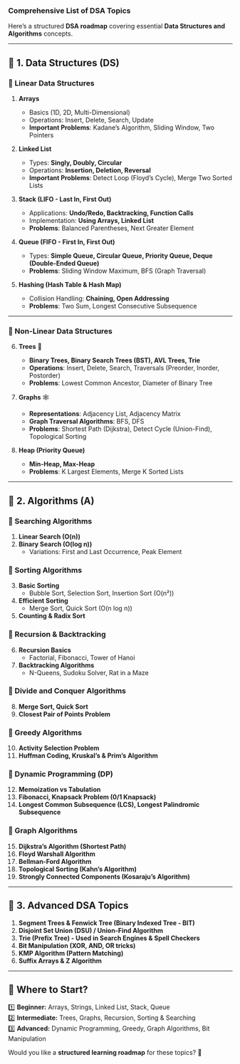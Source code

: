 ### **Comprehensive List of DSA Topics**
Here’s a structured **DSA roadmap** covering essential **Data Structures and Algorithms** concepts.  

---

## **🔹 1. Data Structures (DS)**
### **🔹 Linear Data Structures**
1. **Arrays**  
   - Basics (1D, 2D, Multi-Dimensional)  
   - Operations: Insert, Delete, Search, Update  
   - **Important Problems**: Kadane’s Algorithm, Sliding Window, Two Pointers  
   
2. **Linked List**  
   - Types: **Singly, Doubly, Circular**  
   - Operations: **Insertion, Deletion, Reversal**  
   - **Important Problems**: Detect Loop (Floyd’s Cycle), Merge Two Sorted Lists  

3. **Stack (LIFO - Last In, First Out)**  
   - Applications: **Undo/Redo, Backtracking, Function Calls**  
   - Implementation: **Using Arrays, Linked List**  
   - **Problems**: Balanced Parentheses, Next Greater Element  

4. **Queue (FIFO - First In, First Out)**  
   - Types: **Simple Queue, Circular Queue, Priority Queue, Deque (Double-Ended Queue)**  
   - **Problems**: Sliding Window Maximum, BFS (Graph Traversal)  

5. **Hashing (Hash Table & Hash Map)**  
   - Collision Handling: **Chaining, Open Addressing**  
   - **Problems**: Two Sum, Longest Consecutive Subsequence  

---

### **🔹 Non-Linear Data Structures**
6. **Trees** 🌳  
   - **Binary Trees, Binary Search Trees (BST), AVL Trees, Trie**  
   - **Operations**: Insert, Delete, Search, Traversals (Preorder, Inorder, Postorder)  
   - **Problems**: Lowest Common Ancestor, Diameter of Binary Tree  

7. **Graphs** 🕸️  
   - **Representations**: Adjacency List, Adjacency Matrix  
   - **Graph Traversal Algorithms**: BFS, DFS  
   - **Problems**: Shortest Path (Dijkstra), Detect Cycle (Union-Find), Topological Sorting  

8. **Heap (Priority Queue)**  
   - **Min-Heap, Max-Heap**  
   - **Problems**: K Largest Elements, Merge K Sorted Lists  

---

## **🔹 2. Algorithms (A)**
### **🔹 Searching Algorithms**
1. **Linear Search (O(n))**  
2. **Binary Search (O(log n))**  
   - Variations: First and Last Occurrence, Peak Element  

### **🔹 Sorting Algorithms**
3. **Basic Sorting**  
   - Bubble Sort, Selection Sort, Insertion Sort (O(n²))  
4. **Efficient Sorting**  
   - Merge Sort, Quick Sort (O(n log n))  
5. **Counting & Radix Sort**  

### **🔹 Recursion & Backtracking**
6. **Recursion Basics**  
   - Factorial, Fibonacci, Tower of Hanoi  
7. **Backtracking Algorithms**  
   - N-Queens, Sudoku Solver, Rat in a Maze  

### **🔹 Divide and Conquer Algorithms**
8. **Merge Sort, Quick Sort**  
9. **Closest Pair of Points Problem**  

### **🔹 Greedy Algorithms**
10. **Activity Selection Problem**  
11. **Huffman Coding, Kruskal’s & Prim’s Algorithm**  

### **🔹 Dynamic Programming (DP)**
12. **Memoization vs Tabulation**  
13. **Fibonacci, Knapsack Problem (0/1 Knapsack)**  
14. **Longest Common Subsequence (LCS), Longest Palindromic Subsequence**  

### **🔹 Graph Algorithms**
15. **Dijkstra’s Algorithm (Shortest Path)**  
16. **Floyd Warshall Algorithm**  
17. **Bellman-Ford Algorithm**  
18. **Topological Sorting (Kahn’s Algorithm)**  
19. **Strongly Connected Components (Kosaraju’s Algorithm)**  

---

## **🔹 3. Advanced DSA Topics**
1. **Segment Trees & Fenwick Tree (Binary Indexed Tree - BIT)**  
2. **Disjoint Set Union (DSU) / Union-Find Algorithm**  
3. **Trie (Prefix Tree) - Used in Search Engines & Spell Checkers**  
4. **Bit Manipulation (XOR, AND, OR tricks)**  
5. **KMP Algorithm (Pattern Matching)**  
6. **Suffix Arrays & Z Algorithm**  

---

## **📌 Where to Start?**
1️⃣ **Beginner:** Arrays, Strings, Linked List, Stack, Queue  
2️⃣ **Intermediate:** Trees, Graphs, Recursion, Sorting & Searching  
3️⃣ **Advanced:** Dynamic Programming, Greedy, Graph Algorithms, Bit Manipulation  

Would you like a **structured learning roadmap** for these topics? 🚀
